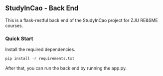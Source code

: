 ## StudyInCao - Back End

This is a flask-restful back end of the StudyInCao project for ZJU RE&SME courses.

### Quick Start

Install the required dependencies.

```python
pip install -r requirements.txt
```

After that, you can run the back end by running the app.py.